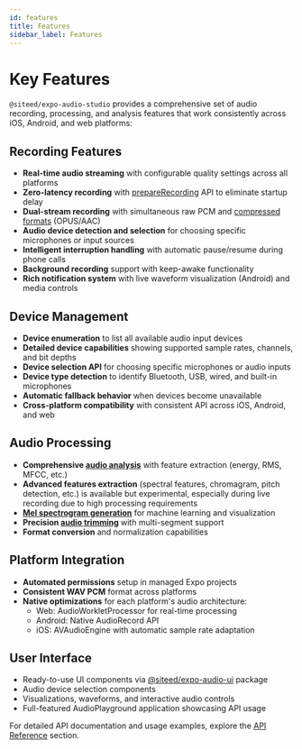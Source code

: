```yaml
---
id: features
title: Features
sidebar_label: Features
---
```


# Key Features

`@siteed/expo-audio-studio` provides a comprehensive set of audio recording, processing, and analysis features that work consistently across iOS, Android, and web platforms:

## Recording Features

- **Real-time audio streaming** with configurable quality settings across all platforms
- **Zero-latency recording** with [prepareRecording](api-reference/recording-config.md#zero-latency-recording) API to eliminate startup delay
- **Dual-stream recording** with simultaneous raw PCM and [compressed formats](api-reference/recording-config.md#compression-settings) (OPUS/AAC)
- **Audio device detection and selection** for choosing specific microphones or input sources
- **Intelligent interruption handling** with automatic pause/resume during phone calls
- **Background recording** support with keep-awake functionality
- **Rich notification system** with live waveform visualization (Android) and media controls

## Device Management

- **Device enumeration** to list all available audio input devices
- **Detailed device capabilities** showing supported sample rates, channels, and bit depths
- **Device selection API** for choosing specific microphones or audio inputs
- **Device type detection** to identify Bluetooth, USB, wired, and built-in microphones
- **Automatic fallback behavior** when devices become unavailable
- **Cross-platform compatibility** with consistent API across iOS, Android, and web

## Audio Processing

- **Comprehensive [audio analysis](api-reference/audio-features/audio-analysis-overview.md)** with feature extraction (energy, RMS, MFCC, etc.)
- **Advanced features extraction** (spectral features, chromagram, pitch detection, etc.) is available but experimental, especially during live recording due to high processing requirements
- **[Mel spectrogram generation](api-reference/audio-processing/extract-mel-spectrogram.md)** for machine learning and visualization
- **Precision [audio trimming](api-reference/audio-processing/trim-audio.md)** with multi-segment support
- **Format conversion** and normalization capabilities

## Platform Integration

- **Automated permissions** setup in managed Expo projects
- **Consistent WAV PCM** format across platforms
- **Native optimizations** for each platform's audio architecture:
  - Web: AudioWorkletProcessor for real-time processing
  - Android: Native AudioRecord API
  - iOS: AVAudioEngine with automatic sample rate adaptation

## User Interface

- Ready-to-use UI components via [@siteed/expo-audio-ui](https://github.com/deeeed/expo-audio-stream/tree/main/packages/expo-audio-ui) package
- Audio device selection components
- Visualizations, waveforms, and interactive audio controls
- Full-featured AudioPlayground application showcasing API usage

For detailed API documentation and usage examples, explore the [API Reference](api-reference/api-intro.md) section.
